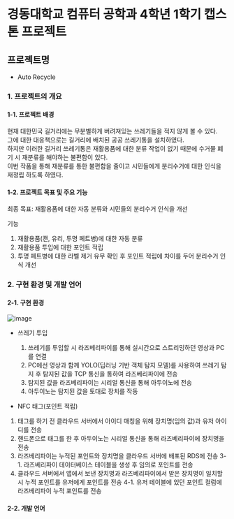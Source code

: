# 경동대학교 컴퓨터 공학과 4학년 1학기 캡스톤 프로젝트

## 프로젝트명
- Auto Recycle

### 1. 프로젝트의 개요
#### 1-1. 프로젝트 배경
현재 대한민국 길거리에는 무분별하게 버려져있는 쓰레기들을 적지 않게 볼 수 있다.   
그에 대한 대응책으로는 길거리에 배치된 공공 쓰레기통을 설치하였다.   
하지만 이러한 길거리 쓰레기통은 재활용품에 대한 분류 작업이 없기 때문에 수거물 폐기 시 재분류를 해야하는 불편함이 있다.   
이번 작품을 통해 재분류를 통한 불편함을 줄이고 시민들에게 분리수거에 대한 인식을 재정립 하도록 하였다.   
#### 1-2. 프로젝트 목표 및 주요 기능
최종 목표: 재활용품에 대한 자동 분류와 시민들의 분리수거 인식을 개선   

기능   
1. 재활용품(캔, 유리, 투명 페트병)에 대한 자동 분류
2. 재활용품 투입에 대한 포인트 적립   
3. 투명 페트병에 대한 라벨 제거 유무 확인 후 포인트 적립에 차이를 두어 분리수거 인식 개선
### 2. 구현 환경 및 개발 언어
#### 2-1. 구현 환경
![image](https://github.com/gooyong123/Auto_Recycle/assets/143383060/f01fae38-6cb2-4d35-bf64-3db3b9106173)
- 쓰레기 투입
  1. 쓰레기를 투입할 시 라즈베리파이를 통해 실시간으로 스트리밍하던 영상과 PC를 연결
  2. PC에선 영상과 함께 YOLO(딥러닝 기반 객체 탐지 모델)를 사용하여 쓰레기 탐지 후 탐지된 값을 TCP 통신을 통하여 라즈베리파이에 전송
  3. 탐지된 값을 라즈베리파이는 시리얼 통신을 통해 아두이노에 전송
  4. 아두이노는 탐지된 값을 토대로 장치를 작동

- NFC 태그(포인트 적립)
1. 태그를 하기 전 클라우드 서버에서 아이디 매칭을 위해 장치명(임의 값)과 유저 아이디를 전송
2. 핸드폰으로 태그를 한 후 아두이노는 시리얼 통신을 통해 라즈베리파이에 장치명을 전송
3. 라즈베리파이는 누적된 포인트와 장치명을 클라우드 서버에 배포된 RDS에 전송
    3-1. 라즈베리파이 데이터베이스 테이블을 생성 후 임의로 포인트를 전송
4. 클라우드 서버에서 앱에서 보낸 장치명과 라즈베리파이에서 받은 장치명이 일치할 시 누적 포인트를 유저에게 포인트를 전송
    4-1. 유저 테이블에 있던 포인트 컬럼에 라즈베리파이 누적 포인트를 전송   
#### 2-2. 개발 언어
